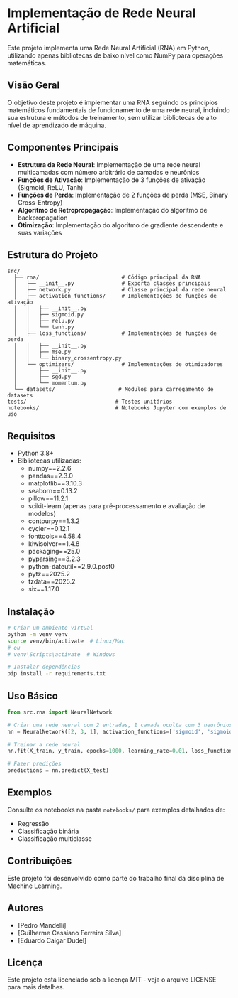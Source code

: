 # Implementação de Rede Neural Artificial

Este projeto implementa uma Rede Neural Artificial (RNA) em Python, utilizando apenas bibliotecas de baixo nível como NumPy para operações matemáticas.

## Visão Geral

O objetivo deste projeto é implementar uma RNA seguindo os princípios matemáticos fundamentais de funcionamento de uma rede neural, incluindo sua estrutura e métodos de treinamento, sem utilizar bibliotecas de alto nível de aprendizado de máquina.

## Componentes Principais

- **Estrutura da Rede Neural**: Implementação de uma rede neural multicamadas com número arbitrário de camadas e neurônios
- **Funções de Ativação**: Implementação de 3 funções de ativação (Sigmoid, ReLU, Tanh)
- **Funções de Perda**: Implementação de 2 funções de perda (MSE, Binary Cross-Entropy)
- **Algoritmo de Retropropagação**: Implementação do algoritmo de backpropagation
- **Otimização**: Implementação do algoritmo de gradiente descendente e suas variações

## Estrutura do Projeto

```
src/
  ├── rna/                          # Código principal da RNA
  │   ├── __init__.py               # Exporta classes principais
  │   ├── network.py                # Classe principal da rede neural
  │   ├── activation_functions/     # Implementações de funções de ativação
  │   │   ├── __init__.py
  │   │   ├── sigmoid.py
  │   │   ├── relu.py
  │   │   └── tanh.py
  │   ├── loss_functions/           # Implementações de funções de perda
  │   │   ├── __init__.py
  │   │   ├── mse.py
  │   │   └── binary_crossentropy.py
  │   └── optimizers/               # Implementações de otimizadores
  │       ├── __init__.py
  │       ├── sgd.py
  │       └── momentum.py
  └── datasets/                    # Módulos para carregamento de datasets
tests/                            # Testes unitários
notebooks/                        # Notebooks Jupyter com exemplos de uso
```

## Requisitos

- Python 3.8+
- Bibliotecas utilizadas:
  - numpy==2.2.6
  - pandas==2.3.0
  - matplotlib==3.10.3
  - seaborn==0.13.2
  - pillow==11.2.1
  - scikit-learn (apenas para pré-processamento e avaliação de modelos)
  - contourpy==1.3.2
  - cycler==0.12.1
  - fonttools==4.58.4
  - kiwisolver==1.4.8
  - packaging==25.0
  - pyparsing==3.2.3
  - python-dateutil==2.9.0.post0
  - pytz==2025.2
  - tzdata==2025.2
  - six==1.17.0



## Instalação

```bash
# Criar um ambiente virtual
python -m venv venv
source venv/bin/activate  # Linux/Mac
# ou
# venv\Scripts\activate  # Windows

# Instalar dependências
pip install -r requirements.txt
```

## Uso Básico

```python
from src.rna import NeuralNetwork

# Criar uma rede neural com 2 entradas, 1 camada oculta com 3 neurônios e 1 saída
nn = NeuralNetwork([2, 3, 1], activation_functions=['sigmoid', 'sigmoid'])

# Treinar a rede neural
nn.fit(X_train, y_train, epochs=1000, learning_rate=0.01, loss_function='mse')

# Fazer predições
predictions = nn.predict(X_test)
```

## Exemplos

Consulte os notebooks na pasta `notebooks/` para exemplos detalhados de:
- Regressão
- Classificação binária
- Classificação multiclasse

## Contribuições

Este projeto foi desenvolvido como parte do trabalho final da disciplina de Machine Learning.

## Autores

- [Pedro Mandelli]
- [Guilherme Cassiano Ferreira Silva]
- [Eduardo Caigar Dudel]

## Licença

Este projeto está licenciado sob a licença MIT - veja o arquivo LICENSE para mais detalhes. 